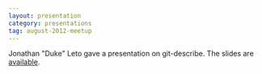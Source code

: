 ```yaml
---
layout: presentation
category: presentations
tag: august-2012-meetup
---
```

Jonathan "Duke" Leto gave a presentation on git-describe. The slides are [available][1].

[1]: /assets/git-describe-slides.pdf